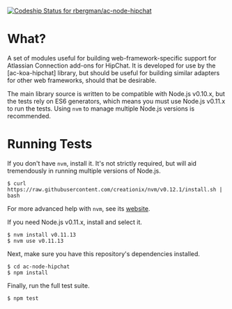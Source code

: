 [ ![Codeship Status for rbergman/ac-node-hipchat](https://codeship.io/projects/fed54b50-fbc0-0131-d6f8-5a73486b8860/status)](https://codeship.io/projects/29244)

What?
=====

A set of modules useful for building web-framework-specific support for Atlassian Connection add-ons for HipChat.  It
is developed for use by the [ac-koa-hipchat] library, but should be useful for building similar adapters for other
web frameworks, should that be desirable.

The main library source is written to be compatible with Node.js v0.10.x, but the tests rely on ES6 generators,
which means you must use Node.js v0.11.x to run the tests.  Using `nvm` to manage multiple Node.js versions is
recommended.

Running Tests
=============

If you don't have `nvm`, install it.  It's not strictly required, but will aid tremendously in running multiple
versions of Node.js.

```
$ curl https://raw.githubusercontent.com/creationix/nvm/v0.12.1/install.sh | bash
```

For more advanced help with `nvm`, see its [website](https://github.com/creationix/nvm).

If you need Node.js v0.11.x, install and select it.

```
$ nvm install v0.11.13
$ nvm use v0.11.13
```

Next, make sure you have this repository's dependencies installed.

```
$ cd ac-node-hipchat
$ npm install
```

Finally, run the full test suite.

```
$ npm test
```